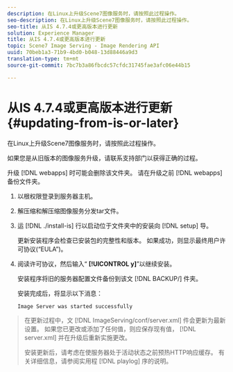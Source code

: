 ```yaml
---
description: 在Linux上升级Scene7图像服务时，请按照此过程操作。
seo-description: 在Linux上升级Scene7图像服务时，请按照此过程操作。
seo-title: 从IS 4.7.4或更高版本进行更新
solution: Experience Manager
title: 从IS 4.7.4或更高版本进行更新
topic: Scene7 Image Serving - Image Rendering API
uuid: 70beb1a3-71b9-4bd0-b048-13d88446a9d3
translation-type: tm+mt
source-git-commit: 7bc7b3a86fbcdc57cfdc31745fae3afc06e44b15

---
```



# 从IS 4.7.4或更高版本进行更新{#updating-from-is-or-later}

在Linux上升级Scene7图像服务时，请按照此过程操作。

如果您是从旧版本的图像服务升级，请联系支持部门以获得正确的过程。

升级 [!DNL webapps] 时可能会删除该文件夹。 请在升级之前 [!DNL webapps] 备份文件夹。

1. 以根权限登录到服务器主机。
1. 解压缩和解压缩图像服务分发tar文件。
1. 运 [!DNL ./install-is] 行以启动位于文件夹中的安装向 [!DNL setup] 导。

   更新安装程序会检查已安装包的完整性和版本。 如果成功，则显示最终用户许可协议(“EULA”)。
1. 阅读许可协议，然后输入“ **[!UICONTROL y]**”以继续安装。

   安装程序将旧的服务器配置文件备份到该文 [!DNL BACKUP/] 件夹。

   安装完成后，将显示以下消息：

   `Image Server was started successfully`
>在更新过程中，文 [!DNL ImageServing/conf/server.xml] 件会更新为最新设置。 如果您已更改或添加了任何值，则应保存现有值， [!DNL server.xml] 并在升级后重新实施更改。
>
>安装更新后，请考虑在使服务器处于活动状态之前预热HTTP响应缓存。 有关详细信息，请参阅实用程 [!DNL playlog] 序的说明。

